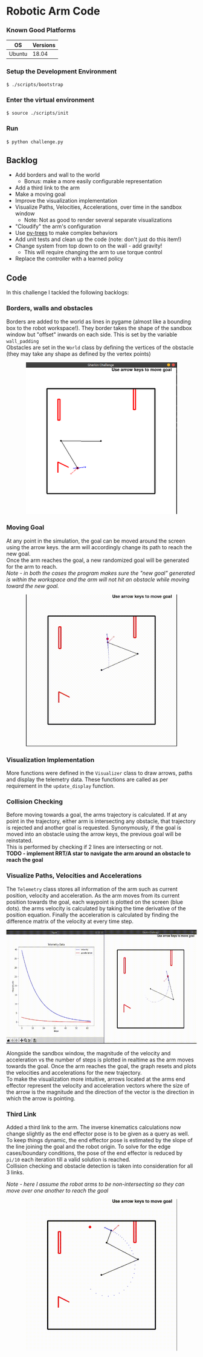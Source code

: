 # Robotic Arm Code



### Known Good Platforms

| OS     | Versions |
|--------|----------|
| Ubuntu | 18.04    |


### Setup the Development Environment

```
$ ./scripts/bootstrap
```

### Enter the virtual environment

```
$ source ./scripts/init
```

### Run

```
$ python challenge.py
```


## Backlog

* Add borders and wall to the world
  * Bonus: make a more easily configurable representation
* Add a third link to the arm
* Make a moving goal
* Improve the visualization implementation
* Visualize Paths, Velocities, Accelerations, over time in the sandbox window
  * Note: Not as good to render several separate visualizations
* "Cloudify" the arm's configuration
* Use [py-trees](https://py-trees.readthedocs.io/en/devel/) to make complex behaviors
* Add unit tests and clean up the code (note: don't just do this item!)
* Change system from top down to on the wall - add gravity!
  * This will require changing the arm to use torque control
* Replace the controller with a learned policy



## Code
In this challenge I tackled the following backlogs:

### Borders, walls and obstacles
Borders are added to the world as lines in pygame (almost like a bounding box to the robot workspace!). They border takes the shape of the sandbox window but "offset" inwards on each side. This is set by the variable ```wall_padding```  
Obstacles are set in the ```World``` class by defining the vertices of the obstacle (they may take any shape as defined by the vertex points)  

<p align="center">
  <img height = 400 width = 400 src="media/border.png">
</p>

### Moving Goal
At any point in the simulation, the goal can be moved around the screen using the arrow keys. the arm will accordingly change its path to reach the new goal.  
Once the arm reaches the goal, a new randomized goal will be generated for the arm to reach.  
*Note - in both the cases the program makes sure the "new goal" generated is within the workspace and the arm will not hit an obstacle while moving toward the new goal.*
<p align="center">
  <img height = 400 width = 400 src="media/move_goal.gif">
</p>

### Visualization Implementation
More functions were defined in the ```Visualizer``` class to draw arrows, paths and display the telemetry data. These functions are called as per requirement in the ```update_display``` function.

### Collision Checking
Before moving towards a goal, the arms trajectory is calculated. If at any point in the trajectory, either arm is intersecting any obstacle, that trajectory is rejected and another goal is requested. Synonymously, if the goal is moved into an obstacle using the arrow keys, the previous goal will be reinstated.  
This is performed by checking if 2 lines are intersecting or not.  
**TODO - implement RRT/A star to navigate the arm around an obstacle to reach the goal**

### Visualize Paths, Velocities and Accelerations
The ```Telemetry``` class stores all information of the arm such as current position, velocity and acceleration. As the arm moves from its current position towards the goal, each waypoint is plotted on the screen (blue dots). the arms velocity is calculated by taking the time derivative of the position equation. Finally the acceleration is calculated by finding the difference matrix of the velocity at every time step.  


<p align="center">
  <img height = 300 width = 600 src="media/path.gif">
</p>

Alongside the sandbox window, the magnitude of the velocity and acceleration vs the number of steps is plotted in realtime as the arm moves towards the goal. Once the arm reaches the goal, the graph resets and plots the velocities and accelerations for the new trajectory.  
To make the visualization more intuitive, arrows located at the arms end effector represent the velocity and acceleration vectors where the size of the arrow is the magnitude and the direction of the vector is the direction in which the arrow is pointing.


### Third Link
Added a third link to the arm. The inverse kinematics calculations now change slightly as the end effector pose is to be given as a query as well. To keep things dynamic, the end effector pose is estimated by the slope of the line joining the goal and the robot origin. To solve for the edge cases/boundary conditions, the pose of the end effector is reduced by ```pi/10``` each iteration till a valid solution is reached.  
Collision checking and obstacle detection is taken into consideration for all 3 links.

*Note - here I assume the robot arms to be non-intersecting so they can move over one another to reach the goal*
<p align="center">
  <img height = 400 width = 400 src="media/three.gif">
</p>